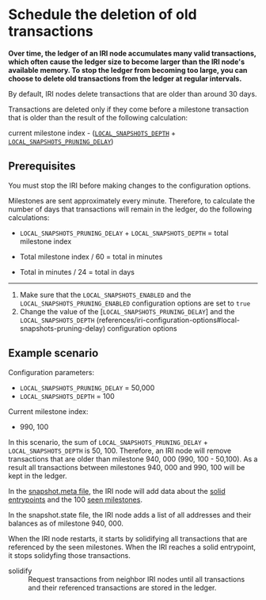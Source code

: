 # Schedule the deletion of old transactions

**Over time, the ledger of an IRI node accumulates many valid transactions, which often cause the ledger size to become larger than the IRI node's available memory. To stop the ledger from becoming too large, you can choose to delete old transactions from the ledger at regular intervals.**

By default, IRI nodes delete transactions that are older than around 30 days.

Transactions are deleted only if they come before a milestone transaction that is older than the result of the following calculation:

current milestone index - ([`LOCAL_SNAPSHOTS_DEPTH`](references/iri-configuration-options#local-snapshots-depth) +
[`LOCAL_SNAPSHOTS_PRUNING_DELAY`](references/iri-configuration-options#local-snapshots-pruning-delay))

## Prerequisites

You must stop the IRI before making changes to the configuration options.

Milestones are sent approximately every minute. Therefore, to calculate the number of days that transactions will remain in the ledger, do the following calculations:

 * `LOCAL_SNAPSHOTS_PRUNING_DELAY` + `LOCAL_SNAPSHOTS_DEPTH` = total milestone index

 * Total milestone index / 60 = total in minutes
 
 * Total in minutes / 24 = total in days

<hr>

1. Make sure that the `LOCAL_SNAPSHOTS_ENABLED` and the `LOCAL_SNAPSHOTS_PRUNING_ENABLED` configuration options are set to `true`
2. Change the value of the [`LOCAL_SNAPSHOTS_PRUNING_DELAY`] and the `LOCAL_SNAPSHOTS_DEPTH` (references/iri-configuration-options#local-snapshots-pruning-delay) configuration options

## Example scenario

Configuration parameters:

* `LOCAL_SNAPSHOTS_PRUNING_DELAY` = 50,000
* `LOCAL_SNAPSHOTS_DEPTH` = 100

Current milestone index:

* 990, 100

In this scenario, the sum of `LOCAL_SNAPSHOTS_PRUNING_DELAY` + `LOCAL_SNAPSHOTS_DEPTH` is 50, 100. Therefore, an IRI node will remove transactions that are older than milestone 940, 000 (990, 100 - 50,100). As a result all transactions between milestones 940, 000 and 990, 100 will be kept in the ledger.

In the [snapshot.meta file](references/data-in-the-snapshot-metadata-file.md), the IRI node will add data about the [solid entrypoints](references/data-in-the-snapshot-metadata-file.md#solid-entrypoint) and the 100 [seen milestones](references/data-in-the-snapshot-metadata-file.md#seen-milestone).

In the snapshot.state file, the IRI node adds a list of all addresses and their balances as of milestone 940, 000.

When the IRI node restarts, it starts by solidifying all transactions that are referenced by the seen milestones. When the IRI reaches a solid entrypoint, it stops solidyfing those transactions.

<dl><dt>solidify</dt><dd>Request transactions from neighbor IRI nodes until all transactions and their referenced transactions are stored in the ledger.</dd></dl>